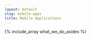 ```yaml
---
layout: default
slug: mobile-apps
title: Mobile Applications
---
```

<div class="span9"></div>
<div class="sidebar-nav span3">
  {% include_array what_we_do_asides %}
</div>

